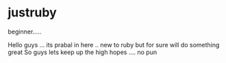 # justruby
beginner.....

Hello guys ... its prabal in here .. new to ruby but for sure will do something great
So guys lets keep up the high hopes .... no pun 
